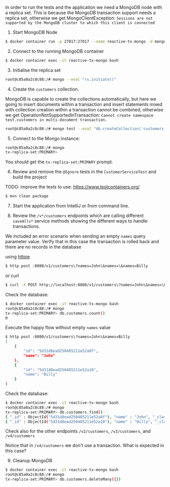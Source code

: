 In order to run the tests and the application we need a MongoDB node with a replica set.
This is because the MongoDB transaction support needs a replica set, otherwise we get MongoClientException: `Sessions are not supported by the MongoDB cluster to which this client is connected`

1. Start MongoDB Node

```bash
$ docker container run -p 27017:27017 --name reactive-tx-mongo -d mongo:4.0.10 mongod --replSet tx-replica-set 
```

2. Connect to the running MongoDB container

```bash
$ docker container exec -it reactive-tx-mongo bash
```

3. Initialise the replica set

```bash
root@c85a0a2c8c88:/# mongo --eval "rs.initiate()"
```
 
4. Create the `customers` collection.

MongoDB is capable to create the collections automatically, but here we going to insert documents within a transaction and insert statements mixed with collection creation within a transaction cannot be combined, otherwise we get
OperationNotSupportedInTransaction: `Cannot create namespace test.customers in multi-document transaction.`

```bash
root@c85a0a2c8c88:/# mongo test --eval "db.createCollection('customers')"
```

5. Connect to the Mongo instance:

```bash
root@c85a0a2c8c88:/# mongo
tx-replica-set:PRIMARY>
``` 

You should get the `tx-replica-set:PRIMARY` prompt. 

6. Review and remove the `@Ignore` tests in the `CustomerServiceTest` and build the project

TODO: improve the tests to use: https://www.testcontainers.org/

```bash
$ mvn clean package
```

7. Start the application from IntelliJ or from command line.

8. Review the `/v*/customers` endpoints which are calling different `saveAllv*` service methods showing the different ways to handle transactions.  

We included an error scenario when sending an empty `names` query parameter value. Verify that in this case the transaction is rolled back and there are no records in the database

using [httpie](https://httpie.org/)

```bash
$ http post :8080/v1/customers\?names=John\&names=\&names=Billy
```

or curl

```bash
$ curl -X POST http://localhost:8080/v1/customers\?names=John\&names=\&names=Billy
```

Check the database:

```bash
$ docker container exec -it reactive-tx-mongo bash
root@c85a0a2c8c88:/# mongo
tx-replica-set:PRIMARY> db.customers.count()
0
```

Execute the happy flow without empty `names` value

```bash
$ http post :8080/v1/customers\?names=John\&names=Billy
[
    {
        "id": "5d31d8ead250485211e52a0f",
        "name": "John"
    },
    {
        "id": "5d31d8ead250485211e52a10",
        "name": "Billy"
    }
]
```

Check the database:

```bash
$ docker container exec -it reactive-tx-mongo bash
root@c85a0a2c8c88:/# mongo
tx-replica-set:PRIMARY> db.customers.find()
{ "_id" : ObjectId("5d31d8ead250485211e52a0f"), "name" : "John", "_class" : "com.example.Customer" }
{ "_id" : ObjectId("5d31d8ead250485211e52a10"), "name" : "Billy", "_class" : "com.example.Customer" }
```

Check also for the other endpoints `/v2/customers`, `/v3/customers`, and `/v4/customers`

Notice that in `/v4/customers` we don't use a transaction. What is expected in this case?

9. Cleanup MongoDB

```bash
$ docker container exec -it reactive-tx-mongo bash
root@c85a0a2c8c88:/# mongo
tx-replica-set:PRIMARY> db.customers.deleteMany({})
```

